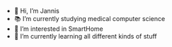 - 👋 Hi, I’m Jannis
- 📚 I’m currently studying medical computer science
- 👀 I’m interested in SmartHome
- 🌱 I’m currently learning all different kinds of stuff
